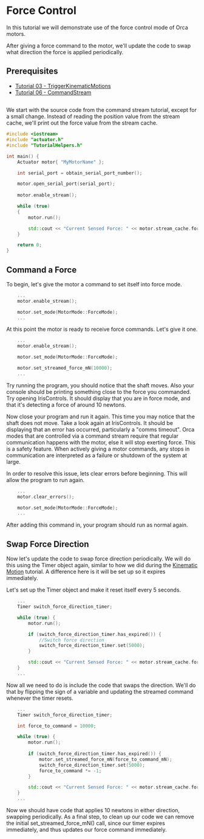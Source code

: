 # Force Control

In this tutorial we will demonstrate use of the force control mode of Orca motors. 

After giving a force command to the motor, we'll update the code to swap what direction the force is applied periodically.

## Prerequisites
 - [Tutorial 03 - TriggerKinematicMotions](../03_TriggerKinematicMotions/03_TriggerKinematicMotions.md)
 - [Tutorial 06 - CommandStream](../06_CommandStream/06_CommandStream.md)
  
## 

We start with the source code from the command stream tutorial, except for a small change. Instead of reading the position value from the stream cache, we'll print out the force value from the stream cache.

```./main.cpp
#include <iostream>
#include "actuator.h"
#include "TutorialHelpers.h"

int main() {
	Actuator motor{ "MyMotorName" };

	int serial_port = obtain_serial_port_number();

	motor.open_serial_port(serial_port);
	
    motor.enable_stream();

	while (true)
	{
        motor.run();

		std::cout << "Current Sensed Force: " << motor.stream_cache.force << "          \r";
	}

	return 0;
}
```

## Command a Force

To begin, let's give the motor a command to set itself into force mode.

```./main.cpp
    ...
	motor.enable_stream();

    motor.set_mode(MotorMode::ForceMode);
    ...
```

At this point the motor is ready to receive force commands. Let's give it one.

```./main.cpp
    ...
	motor.enable_stream();

    motor.set_mode(MotorMode::ForceMode);

    motor.set_streamed_force_mN(10000);
    ...
```

Try running the program, you should notice that the shaft moves. Also your console should be printing something close to the force you commanded. Try opening IrisControls. It should display that you are in force mode, and that it's detecting a force of around 10 newtons.

Now close your program and run it again. This time you may notice that the shaft does not move. Take a look again at IrisControls. It should be displaying that an error has occurred, particularly a "comms timeout". Orca modes that are controlled via a command stream require that regular communication happens with the motor, else it will stop exerting force. This is a safety feature. When actively giving a motor commands, any stops in communication are interpreted as a failure or shutdown of the system at large.

In order to resolve this issue, lets clear errors before beginning. This will allow the program to run again.

```./main.cpp
    ...
    motor.clear_errors();

    motor.set_mode(MotorMode::ForceMode);
    ...
```

After adding this command in, your program should run as normal again.

## Swap Force Direction

Now let's update the code to swap force direction periodically. We will do this using the Timer object again, similar to how we did during the [Kinematic Motion](../03_TriggerKinematicMotions/03_TriggerKinematicMotions.md) tutorial. A difference here is it will be set up so it expires immediately.

Let's set up the Timer object and make it reset itself every 5 seconds.

```./main.cpp
    ...
	Timer switch_force_direction_timer;

    while (true) {
        motor.run();

		if (switch_force_direction_timer.has_expired()) {
            //Switch force direction
	        switch_force_direction_timer.set(5000);
		}

		std::cout << "Current Sensed Force: " << motor.stream_cache.force << "          \r";
    }
    ...
```

Now all we need to do is include the code that swaps the direction. We'll do that by flipping the sign of a variable and updating the streamed command whenever the timer resets.


```./main.cpp
    ...
	Timer switch_force_direction_timer;

    int force_to_command = 10000;

    while (true) {
        motor.run();
        
		if (switch_force_direction_timer.has_expired()) {
			motor.set_streamed_force_mN(force_to_command_mN);
	        switch_force_direction_timer.set(5000);
            force_to_command *= -1;
		}

		std::cout << "Current Sensed Force: " << motor.stream_cache.force << "          \r";
    }
    ...
```

Now we should have code that applies 10 newtons in either direction, swapping periodically. As a final step, to clean up our code we can remove the initial set_streamed_force_mN() call, since our timer expires immediately, and thus updates our force command immediately.
